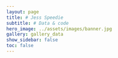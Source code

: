 ```yaml
---
layout: page
title: # Jess Speedie
subtitle: # Data & code
hero_image: ../assets/images/banner.jpg
gallery: gallery_data
show_sidebar: false
toc: false
---
```



<!-- ## Example Image Modal -->

<!-- <div class="columns">
<div class="column is-6">
{% include image-modal.html ratio="is-16by9" link="https://via.placeholder.com/400x225" alt="Example image" large_link="https://via.placeholder.com/1200x675" %}
</div>
<div class="column is-6">
Click on the image to open the image modal.
</div>
</div> -->

<!-- # Data and code


Information:
- telescope (ALMA)
- program name
- program PI
- observing band
- configuration
- target source
- target molecules
- publication
- download product link
- reduction guide
- public data DOI
- thumbnail image


Data products for:

- ALMA HD 97048, C8+C5 (PI: Speedie)
- ALMA AB Aur, 7m+C3+C6 (PI: Speedie)
- ALMA AB Aur, C3+C6 (PI: Dong)
  - reduction guide


- synthetic ALMA continuum: dusty spirals (Speedie+2022)
- synthetic ALMA line: GI disk 13CO2-1 for AB Aur (Speedie+inprep)


Code for:
  - contribution belt to eddy
  - analytic GI models (Cristiano)
  - expanding kernel subtraction
  - fargo3d to casa
  - HL Tau formation model-->

